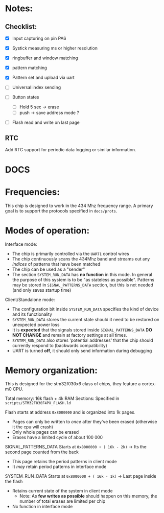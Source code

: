 # Notes:


## Checklist:

- [x] Input capturing on pin PA6
- [x] Systick measuring ms or higher resolution
- [x] ringbuffer and window matching
- [x] pattern matching
- [x] Pattern set and upload via uart
- [ ] Universal index sending
- [ ] Button states
  - [ ] Hold 5 sec -> erase
  - [ ] push -> save address mode ?
- [ ] Flash read and write on last page


## RTC

Add RTC support for periodic data logging or similar information.




# DOCS


# Frequencies:
This chip is designed to work in the 434 Mhz frequency range. A primary goal is to support the protocols specified in `docs/prots`.

# Modes of operation:

Interface mode: 
- The chip is primarily controlled via the `UART1` control wires
- The chip continuously scans the 434Mhz band and streams out any _indices_ of patterns that have been matched
- The chip can be used as a "sender"
- The section `SYSTEM_RUN_DATA` has **no function** in this mode. In general the purpose of this system is to be "as stateless as possible". Patterns may be stored in `SIGNAL_PATTERNS_DATA` section, but this is not needed (and only saves startup time)

Client/Standalone mode:
- The configuration bit inside `SYSTEM_RUN_DATA` specifies the kind of device and its functionality 
- `SYSTEM_RUN_DATA` stores the current state should it need to be restored on unexpected power loss
- It is **expected** that the signals stored inside `SIGNAL_PATTERNS_DATA` **DO NOT CHANGE** and remain at factory settings at all times. 
- `SYSTEM_RUN_DATA` also stores 'potential addresses' that the chip should currently respond to (backwards compatibility)
- UART is turned **off**, it should only send information during debugging


# Memory organization:
This is designed for the stm32f030x6 class of chips, they feature a cortex-m0 CPU.

Total memory: 16k flash + 4k RAM
Sections: Specified in `scripts/STM32F030F4PX_FLASH.ld`

Flash starts at address `0x8000000` and is organized into 1k pages.
- Pages can only be written to _once_ after they've been erased (otherwise it the cpu will crash)
- Only whole pages can be erased
- Erases have a limited cycle of about 100 000

SIGNAL_PATTERNS_DATA Starts at `0x8000000 + ( 16k - 2k)` -> Its the second page counted from the back
- This page retains the period patterns in client mode
- It _may_ retain period patterns in interface mode


SYSTEM_RUN_DATA Starts at `0x8000000 + ( 16k - 1k)` -> Last page inside the flash
- Retains current state of the system in client mode
  - Note: As **few writes as possible** should happen on this memory, the number of total erases are limited per chip
- No function in interface mode



